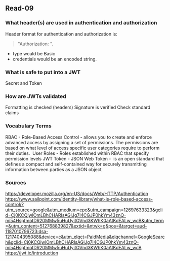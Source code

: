 ## Read-09

### What header(s) are used in authentication and authorization
Header format for authentication and authorization is:
> "Authorization: <type> <credentials>". 
- type would be Basic
- credentials would be an encoded string.

### What is safe to put into a JWT
Secret and Token

### How are JWTs validated
Formatting is checked (headers)
Signature is verified
Check standard claims
 

### Vocabulary Terms
RBAC - Role-Based Access Control - allows you to create and enforce advanced access by assigning a set of permissions. The permissions are based on what level of access specific user categories require to perform their duties. 
User Roles - Roles established within RBAC that specify permission levels
JWT Token - JSON Web Token -  is an open standard that defines a compact and self-contained way for securely transmitting information between parties as a JSON object


### Sources
https://developer.mozilla.org/en-US/docs/Web/HTTP/Authentication
https://www.sailpoint.com/identity-library/what-is-role-based-access-control/?utm_source=google&utm_medium=cpc&utm_campaign=12697633323&gclid=Cj0KCQjwlOmLBhCHARIsAGiJg7l4CGJP0hkYm43znQ-mi54HsptmotDR20MMw5uHuUyitOVnd3KWhK0aAtKdEALw_wcB&utm_term=&utm_content=512768839827&extid=&ntwk=g&pos=&target=aud-1187010796723:dsa-1217404395088&device=c&utm_elqct=PaidMedia&elqchannel=GoogleSearch&gclid=Cj0KCQjwlOmLBhCHARIsAGiJg7l4CGJP0hkYm43znQ-mi54HsptmotDR20MMw5uHuUyitOVnd3KWhK0aAtKdEALw_wcB
  https://jwt.io/introduction
